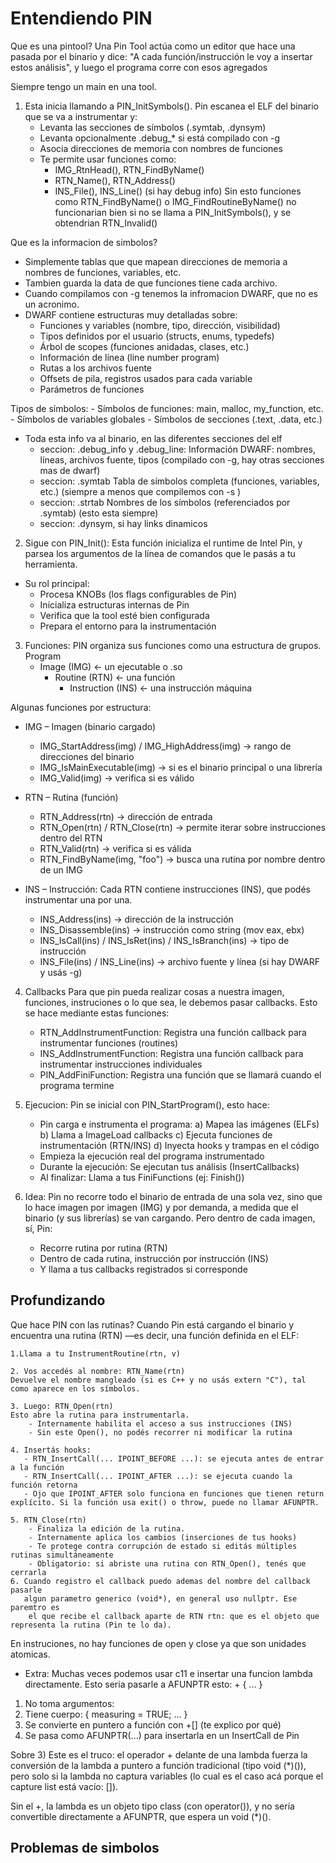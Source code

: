# Entendiendo PIN

Que es una pintool? Una Pin Tool actúa como un editor que hace una pasada por el binario y dice:
"A cada función/instrucción le voy a insertar estos análisis",
y luego el programa corre con esos agregados

Siempre tengo un main en una tool.

1. Esta inicia llamando a PIN_InitSymbols().
Pin escanea el ELF del binario que se va a instrumentar y:
    - Levanta las secciones de símbolos (.symtab, .dynsym)
    - Levanta opcionalmente .debug_* si está compilado con -g
    - Asocia direcciones de memoria con nombres de funciones
    - Te permite usar funciones como:
        - IMG_RtnHead(), RTN_FindByName()
        - RTN_Name(), RTN_Address()
        - INS_File(), INS_Line() (si hay debug info)
Sin esto funciones como RTN_FindByName() o IMG_FindRoutineByName() no funcionarian bien si no se llama a PIN_InitSymbols(), y se obtendrian RTN_Invalid()

Que es la informacion de simbolos?
- Simplemente tablas que que mapean direcciones de memoria a nombres de
funciones, variables, etc.
- Tambien guarda la data de que funciones tiene cada archivo.
- Cuando compilamos con -g tenemos la infromacion DWARF, que no es un acronimo.
- DWARF contiene estructuras muy detalladas sobre:
    - Funciones y variables (nombre, tipo, dirección, visibilidad)
    - Tipos definidos por el usuario (structs, enums, typedefs)
    - Árbol de scopes (funciones anidadas, clases, etc.)
    - Información de línea (line number program)
    - Rutas a los archivos fuente
    - Offsets de pila, registros usados para cada variable
    - Parámetros de funciones

Tipos de símbolos:
    - Símbolos de funciones: main, malloc, my_function, etc.
    - Símbolos de variables globales
    - Símbolos de secciones (.text, .data, etc.)
- Toda esta info va al binario, en las diferentes secciones del elf
    - seccion: .debug_info y .debug_line: Información DWARF: nombres, líneas, archivos fuente, tipos (compilado con -g, hay otras secciones mas de dwarf)
    - seccion: .symtab Tabla de símbolos completa (funciones, variables, etc.)
    (siempre a menos que compilemos con -s )
    - seccion: .strtab 	Nombres de los símbolos (referenciados por .symtab)
    (esto esta siempre)
    - seccion: .dynsym, si hay links dinamicos

2. Sigue con PIN_Init(): Esta función inicializa el runtime de Intel Pin, y parsea los argumentos de la línea de comandos que le pasás a tu herramienta.
- Su rol principal:
    - Procesa KNOBs (los flags configurables de Pin)
    - Inicializa estructuras internas de Pin
    - Verifica que la tool esté bien configurada
    - Prepara el entorno para la instrumentación

3. Funciones: PIN organiza sus funciones como una estructura de grupos.
Program
    - Image (IMG) ← un ejecutable o .so
        - Routine (RTN) ← una función
            - Instruction (INS) ← una instrucción máquina

Algunas funciones por estructura:
- IMG – Imagen (binario cargado)
    - IMG_StartAddress(img) / IMG_HighAddress(img) → rango de direcciones del binario
    - IMG_IsMainExecutable(img) → si es el binario principal o una librería
    - IMG_Valid(img) → verifica si es válido

- RTN – Rutina (función)
    - RTN_Address(rtn) → dirección de entrada
    - RTN_Open(rtn) / RTN_Close(rtn) → permite iterar sobre instrucciones dentro del RTN
    - RTN_Valid(rtn) → verifica si es válida
    - RTN_FindByName(img, "foo") → busca una rutina por nombre dentro de un IMG

- INS – Instrucción: Cada RTN contiene instrucciones (INS), que podés instrumentar una por una.
    - INS_Address(ins) → dirección de la instrucción
    - INS_Disassemble(ins) → instrucción como string (mov eax, ebx)
    - INS_IsCall(ins) / INS_IsRet(ins) / INS_IsBranch(ins) → tipo de instrucción
    - INS_File(ins) / INS_Line(ins) → archivo fuente y línea (si hay DWARF y usás -g)
4. Callbacks
Para que pin pueda realizar cosas a nuestra imagen, funciones, instruciones o lo
que sea, le debemos pasar callbacks. Esto se hace mediante estas funciones:
    - RTN_AddInstrumentFunction: Registra una función callback para instrumentar funciones (routines)
    - INS_AddInstrumentFunction: Registra una función callback para instrumentar instrucciones individuales
    - PIN_AddFiniFunction: Registra una función que se llamará cuando el programa termine

5. Ejecucion: Pin se inicial con PIN_StartProgram(), esto hace:
    - Pin carga e instrumenta el programa:
             a) Mapea las imágenes (ELFs)
             b) Llama a ImageLoad callbacks
             c) Ejecuta funciones de instrumentación (RTN/INS)
             d) Inyecta hooks y trampas en el código
    - Empieza la ejecución real del programa instrumentado
    - Durante la ejecución: Se ejecutan tus análisis (InsertCallbacks)
    - Al finalizar: Llama a tus FiniFunctions (ej: Finish())
6. Idea:
Pin no recorre todo el binario de entrada de una sola vez, sino que lo hace imagen por imagen (IMG) y por demanda, a medida que el binario (y sus librerías) se van cargando.
Pero dentro de cada imagen, sí, Pin:
    - Recorre rutina por rutina (RTN)
    - Dentro de cada rutina, instrucción por instrucción (INS)
    - Y llama a tus callbacks registrados si corresponde

## Profundizando

Que hace PIN con las rutinas?
Cuando Pin está cargando el binario y encuentra una rutina (RTN) —es decir, una función definida en el ELF:

    1.Llama a tu InstrumentRoutine(rtn, v)

    2. Vos accedés al nombre: RTN_Name(rtn)
    Devuelve el nombre mangleado (si es C++ y no usás extern "C"), tal como aparece en los símbolos.

    3. Luego: RTN_Open(rtn)
    Esto abre la rutina para instrumentarla.
        - Internamente habilita el acceso a sus instrucciones (INS)
        - Sin este Open(), no podés recorrer ni modificar la rutina

    4. Insertás hooks:
       - RTN_InsertCall(... IPOINT_BEFORE ...): se ejecuta antes de entrar a la función
       - RTN_InsertCall(... IPOINT_AFTER ...): se ejecuta cuando la función retorna
       - Ojo que IPOINT_AFTER solo funciona en funciones que tienen return explícito. Si la función usa exit() o throw, puede no llamar AFUNPTR.

    5. RTN_Close(rtn)
        - Finaliza la edición de la rutina.
        - Internamente aplica los cambios (inserciones de tus hooks)
        - Te protege contra corrupción de estado si editás múltiples rutinas simultáneamente
        - Obligatorio: si abriste una rutina con RTN_Open(), tenés que cerrarla
    6. Cuando registro el callback puedo ademas del nombre del callback pasarle
       algun parametro generico (void*), en general uso nullptr. Ese paremtro es
        el que recibe el callback aparte de RTN rtn: que es el objeto que representa la rutina (Pin te lo da).

En instruciones, no hay funciones de open y close ya que son unidades atomicas.

- Extra: Muchas veces podemos usar c11 e insertar una funcion lambda
directamente.
Esto seria pasarle a AFUNPTR esto:
+[]() {
    ...
}
1. No toma argumentos: []()
2. Tiene cuerpo: { measuring = TRUE; ... }
3. Se convierte en puntero a función con +[] (te explico por qué)
4. Se pasa como AFUNPTR(...) para insertarla en un InsertCall de Pin

Sobre 3) Este es el truco: el operador + delante de una lambda fuerza la conversión de la lambda a puntero a función tradicional (tipo void (*)()), pero solo si la lambda no captura variables (lo cual es el caso acá porque el capture list está vacío: []).

Sin el +, la lambda es un objeto tipo class (con operator()), y no sería convertible directamente a AFUNPTR, que espera un void (*)().
## Problemas de simbolos

